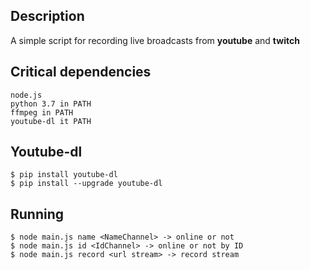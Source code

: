 ## Description
A simple script for recording live broadcasts from **youtube** and **twitch**

## Critical dependencies
```
node.js
python 3.7 in PATH
ffmpeg in PATH
youtube-dl it PATH
```
## Youtube-dl
```
$ pip install youtube-dl
$ pip install --upgrade youtube-dl
```

## Running
```
$ node main.js name <NameChannel> -> online or not
$ node main.js id <IdChannel> -> online or not by ID
$ node main.js record <url stream> -> record stream
```
